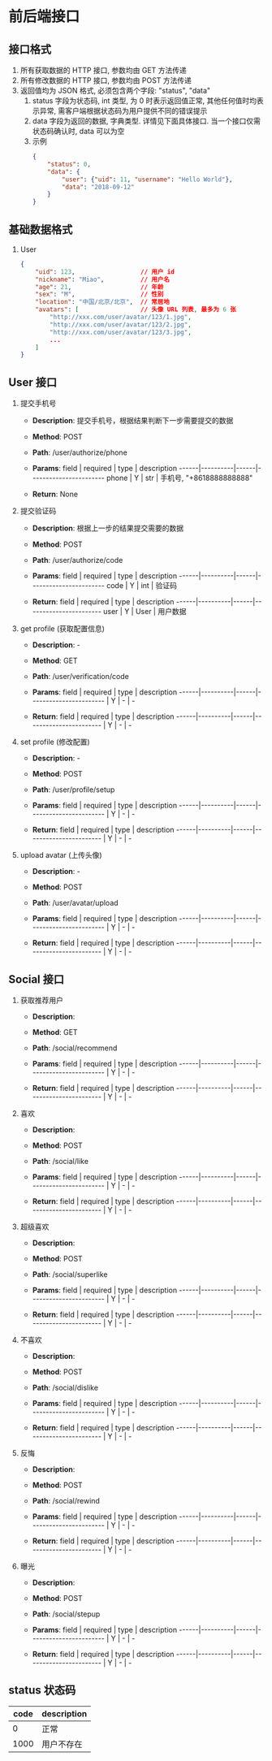 前后端接口
==========

## 接口格式

1. 所有获取数据的 HTTP 接口, 参数均由 GET 方法传递
2. 所有修改数据的 HTTP 接口, 参数均由 POST 方法传递
3. 返回值均为 JSON 格式, 必须包含两个字段: "status", "data"
    1. status 字段为状态码, int 类型, 为 0 时表示返回值正常, 其他任何值时均表示异常, 需客户端根据状态码为用户提供不同的错误提示
    2. data 字段为返回的数据, 字典类型. 详情见下面具体接口. 当一个接口仅需状态码确认时, data 可以为空
    3. 示例
       ```json
       {
           "status": 0,
           "data": {
               "user": {"uid": 11, "username": "Hello World"},
               "data": "2018-09-12"
           }
       }
       ```


## 基础数据格式

1. User
    ```json
    {
        "uid": 123,                  // 用户 id
        "nickname": "Miao",          // 用户名
        "age": 21,                   // 年龄
        "sex": "M",                  // 性别
        "location": "中国/北京/北京",  // 常居地
        "avatars": [                 // 头像 URL 列表, 最多为 6 张
            "http://xxx.com/user/avatar/123/1.jpg",
            "http://xxx.com/user/avatar/123/2.jpg",
            "http://xxx.com/user/avatar/123/3.jpg",
            ...
        ]
    }
    ```

## User 接口

1. 提交手机号
    * **Description**: 提交手机号，根据结果判断下一步需要提交的数据
    * **Method**: POST
    * **Path**: /user/authorize/phone
    * **Params**:
        field | required | type | description
        ------|----------|------|-----------------------
        phone |        Y |  str | 手机号, "+8618888888888"

    * **Return**: None

2. 提交验证码
    * **Description**: 根据上一步的结果提交需要的数据
    * **Method**: POST
    * **Path**: /user/authorize/code
    * **Params**:
        field | required | type | description
        ------|----------|------|-----------------------
         code |        Y |  int | 验证码

    * **Return**:
        field | required | type | description
        ------|----------|------|-----------------------
         user |        Y | User | 用户数据

3. get profile (获取配置信息)
    * **Description**: -
    * **Method**: GET
    * **Path**: /user/verification/code
    * **Params**:
        field | required | type | description
        ------|----------|------|-----------------------
              |        Y |    - | -

    * **Return**:
        field | required | type | description
        ------|----------|------|-----------------------
              |        Y |    - | -

4. set profile (修改配置)
    * **Description**: -
    * **Method**: POST
    * **Path**: /user/profile/setup
    * **Params**:
        field | required | type | description
        ------|----------|------|-----------------------
              |        Y |    - | -

    * **Return**:
        field | required | type | description
        ------|----------|------|-----------------------
              |        Y |    - | -

5. upload avatar (上传头像)
    * **Description**: -
    * **Method**: POST
    * **Path**: /user/avatar/upload
    * **Params**:
        field | required | type | description
        ------|----------|------|-----------------------
              |        Y |    - | -

    * **Return**:
        field | required | type | description
        ------|----------|------|-----------------------
              |        Y |    - | -


## Social 接口

1. 获取推荐用户
    * **Description**:
    * **Method**: GET
    * **Path**: /social/recommend
    * **Params**:
        field | required | type | description
        ------|----------|------|-----------------------
              |        Y |    - | -

    * **Return**:
        field | required | type | description
        ------|----------|------|-----------------------
              |        Y |    - | -

2. 喜欢
    * **Description**:
    * **Method**: POST
    * **Path**: /social/like
    * **Params**:
        field | required | type | description
        ------|----------|------|-----------------------
              |        Y |    - | -

    * **Return**:
        field | required | type | description
        ------|----------|------|-----------------------
              |        Y |    - | -

3. 超级喜欢
    * **Description**:
    * **Method**: POST
    * **Path**: /social/superlike
    * **Params**:
        field | required | type | description
        ------|----------|------|-----------------------
              |        Y |    - | -

    * **Return**:
        field | required | type | description
        ------|----------|------|-----------------------
              |        Y |    - | -

4. 不喜欢
    * **Description**:
    * **Method**: POST
    * **Path**: /social/dislike
    * **Params**:
        field | required | type | description
        ------|----------|------|-----------------------
              |        Y |    - | -

    * **Return**:
        field | required | type | description
        ------|----------|------|-----------------------
              |        Y |    - | -

5. 反悔
    * **Description**:
    * **Method**: POST
    * **Path**: /social/rewind
    * **Params**:
        field | required | type | description
        ------|----------|------|-----------------------
              |        Y |    - | -

    * **Return**:
        field | required | type | description
        ------|----------|------|-----------------------
              |        Y |    - | -

6. 曝光
    * **Description**:
    * **Method**: POST
    * **Path**: /social/stepup
    * **Params**:
        field | required | type | description
        ------|----------|------|-----------------------
              |        Y |    - | -

    * **Return**:
        field | required | type | description
        ------|----------|------|-----------------------
              |        Y |    - | -


## status 状态码

code | description
-----|-------------
   0 | 正常
1000 | 用户不存在
